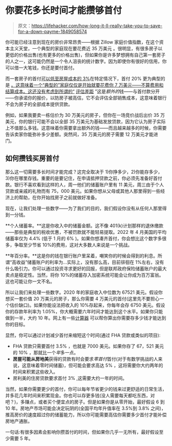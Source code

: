 # 你要花多长时间才能攒够首付

> 原文：<https://lifehacker.com/how-long-it-ll-really-take-you-to-save-for-a-down-payme-1849058574>

你可能已经注意到现在的房价非常昂贵——根据 Zillow 家庭价值指数，在这个资本主义天堂，一个典型的家庭现在要花费近 35 万美元 。很明显，有很多房子以更低的价格出售(也有更多的价格出售)，但如果你是许多梦想拥有自己第一套房子的人之一，这可能仍然是一个令人沮丧的统计数字。因为即使你有很好的信用，你可以借一大笔钱，你还是要付首付。



而一套房子的首付[可以低至房屋成本的 3%](https://lifehacker.com/how-to-buy-a-house-with-just-12-000-down-1848411297)在特定情况下，首付 20% 更为典型的是 [。这意味着一个“典型的”家庭仅仅是开始就要花费你 7 万美元——不算费用和结算成本。这还没有考虑到所谓的“](https://lifehacker.com/follow-the-20-rule-when-saving-for-a-down-payment-on-a-5900232) [评估差距](https://www.rocketmortgage.com/learn/appraisal-gap#:~:text=An%20appraisal%20gap%20is%20the,the%20home%20out%20of%20pocket.) ”这是*额外的*钱——与首付款分开——你承诺你的报价，以防房子被高估，它不会评估全部销售成本，这意味着银行不会为房子的全部成本提供贷款。

例如，如果我要卖一栋估价为 30 万美元的房子，但你在一场竞价战后出价 35 万美元，你的银行可能不会以全部 35 万美元为基础发放贷款，因为它认为房子实际上不值那么多钱。这意味着你需要拿出额外的钱——而且越来越多的时候，你需要告诉卖家你能弥补多少差额。突然间，35 万美元的房子需要 12 万美元才能进门。

## 如何攒钱买房首付

那么这一切需要多长时间才能完成？这完全取决于 1)你挣多少，2)你能存多少，3)你在哪里存钱。重要的是要记住，在申请抵押贷款之前，你必须先准备好首付款。银行不喜欢看到这样的人，周一他们的储蓄账户里有 11 美元，周三由于个人贷款或亲戚的礼物而有 75，000 美元。如果你想从父母或其他人那里得到一些经济上的帮助，在你开始找房子之前就做好准备。

现在，让我们处理一些数字——为了我们的目的，我们假设你没有从任何人那里得到一分钱。

**个人储蓄率。**这是你收入中的储蓄金额。这不像 401(k)计划那样的退休缴款——那些是典型的税收优惠，不被罚款就不能轻易提取。2022 年 4 月美国的平均储蓄率仅为 4.4% (低于 1 月的 6% )。如果你想凑齐首付，你会想比这个数字多很多，争取至少节省 10%的费用，这对大多数人来说是一个挑战。

**年百分率。**这是你的钱在银行账户里呆着，嘲笑你的时候会得到的利息。所谓“高收益”储蓄账户的利率为...实际上，没有那么高，目前徘徊在 1%左右，没有什么吸引力。你可以通过投资寻求更好的回报，但是联邦政府保险储蓄账户的最大卖点是稳定性。当然，将你 10%的储蓄存入加密系统可能会让你成为百万富翁。这也可能让你一文不名。

所以让我们来处理一些数字。2020 年的家庭收入中位数为 67521 美元。假设你想买一套价值 20 万美元的房子，那么你需要 4 万美元的首付(这里先不要担心一个估价缺口)。如果你能设法把收入的 10%存起来，你每年会存 6750 美元。假设你的存款年利率为 1.05%，你大概需要六年时间才能达到这个水平。如果你只能做到一半，大约 10 年。网上有一些[计算器](http://www.collegescholarships.org/calculators/downpayment-savings.php) 可以帮你算出你需要存多少钱才能达到你的目标。

显然，你可以通过计划减少首付来缩短这个时间(通过 FHA 贷款或类似的项目):

*   FHA 贷款只需要首付 3.5% ，也就是 7000 美元。如果你存了 67，521 美元的 10% ，那就比一个*年*多一点。
*   **房屋可能从房地美**获得的贷款有时会要求*零首付*首付(对于有数学挑战的人来说，这意味着零时间储蓄)，但可能会要求高达 5% ，这将需要你大约两年的时间来积累这些收入。
*   房利美的住房贷款要求首付 3% ,这需要大约一年的时间。

当然，如果你需要更少的首付，你可以每年节省更少的钱来过更舒适的日常生活，并多花几年时间来积累现金。你也可以存更多钱(没人需要每天都吃东西，对吧？)，多赚点，或者买个便宜点的房子。但是如果你是从零开始，最好假设 6 到 10 年。房地产市场可能会决定玩阴的(全国平均年升值率在 3.5%到 3.8% 之间)，推高房价的速度超过你的储蓄能力，所以你可能需要高估你需要多少首付才能补偿房地产通胀。

一句话:有很多因素会影响你攒首付的时间，但如果你几乎一无所有，最好假设至少需要 5 年。